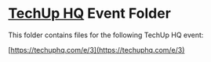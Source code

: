 [TechUp HQ][techuphq] Event Folder
====

This folder contains files for the following TechUp HQ event:

[https://techuphq.com/e/3](https://techuphq.com/e/3)

[techuphq]: http://techuphq.com